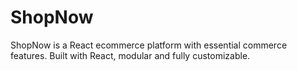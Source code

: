 # ShopNow
ShopNow is a React ecommerce platform with essential commerce features. Built with React, modular and fully customizable.
